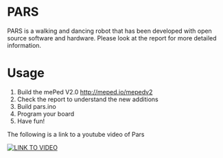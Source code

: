 # PARS

PARS is a walking and dancing robot that has been developed with open source software and hardware. Please look at the report for more detailed information.

# Usage
1. Build the mePed V2.0 http://meped.io/mepedv2 
2. Check the report to understand the new additions
3. Build pars.ino
4. Program your board
5. Have fun!

The following is a link to a youtube video of Pars

[![LINK TO VIDEO](https://i.ytimg.com/vi/2qAEbLpa97w/hqdefault.jpg)](https://youtu.be/2qAEbLpa97w)
